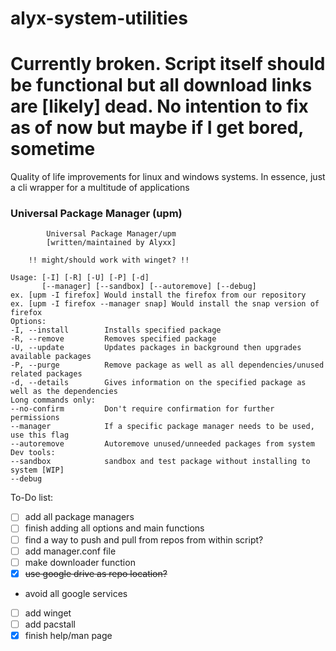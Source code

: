 # alyx-system-utilities
# **Currently broken. Script itself should be functional but all download links are [likely] dead. No intention to fix as of now but maybe if I get bored, sometime**
Quality of life improvements for linux and windows systems. In essence, just a cli wrapper for a multitude of applications

### Universal Package Manager (upm)
```
        Universal Package Manager/upm     
        [written/maintained by Alyxx]
        
    !! might/should work with winget? !!

Usage: [-I] [-R] [-U] [-P] [-d]
       [--manager] [--sandbox] [--autoremove] [--debug]
ex. [upm -I firefox] Would install the firefox from our repository
ex. [upm -I firefox --manager snap] Would install the snap version of firefox
Options:
-I, --install        Installs specified package
-R, --remove         Removes specified package
-U, --update         Updates packages in background then upgrades available packages
-P, --purge          Remove package as well as all dependencies/unused related packages
-d, --details        Gives information on the specified package as well as the dependencies
Long commands only:
--no-confirm         Don't require confirmation for further permissions
--manager            If a specific package manager needs to be used, use this flag
--autoremove         Autoremove unused/unneeded packages from system
Dev tools:
--sandbox            sandbox and test package without installing to system [WIP]
--debug
```

To-Do list:
- [ ] add all package managers
- [ ] finish adding all options and main functions
- [ ] find a way to push and pull from repos from within script?
- [ ] add manager.conf file
- [ ] make downloader function
- [x] ~~use google drive as repo location?~~
 - avoid all google services
- [ ] add winget
- [ ] add pacstall
- [x] finish help/man page
